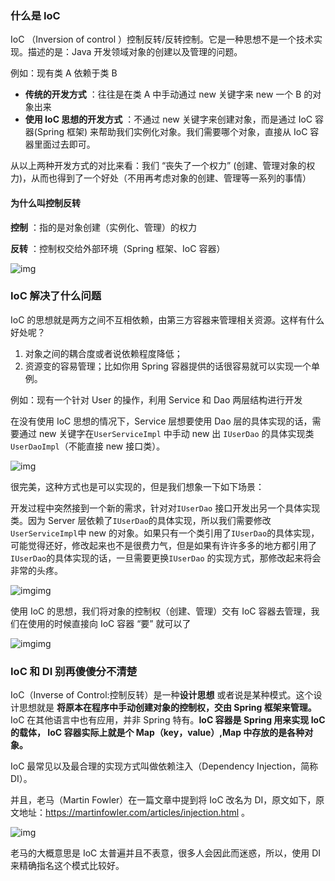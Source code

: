 ### 什么是 IoC

IoC （Inversion of control ）控制反转/反转控制。它是一种思想不是一个技术实现。描述的是：Java 开发领域对象的创建以及管理的问题。

例如：现有类 A 依赖于类 B

- **传统的开发方式** ：往往是在类 A 中手动通过 new 关键字来 new 一个 B 的对象出来
- **使用 IoC 思想的开发方式** ：不通过 new 关键字来创建对象，而是通过 IoC 容器(Spring 框架) 来帮助我们实例化对象。我们需要哪个对象，直接从 IoC 容器里面过去即可。

从以上两种开发方式的对比来看：我们 “丧失了一个权力” (创建、管理对象的权力)，从而也得到了一个好处（不用再考虑对象的创建、管理等一系列的事情）

#### 为什么叫控制反转

**控制** ：指的是对象创建（实例化、管理）的权力

**反转** ：控制权交给外部环境（Spring 框架、IoC 容器）

![img](https://p1-jj.byteimg.com/tos-cn-i-t2oaga2asx/gold-user-assets/2020/5/28/1725a71315d1da13~tplv-t2oaga2asx-watermark.awebp)

### IoC 解决了什么问题

IoC 的思想就是两方之间不互相依赖，由第三方容器来管理相关资源。这样有什么好处呢？

1. 对象之间的耦合度或者说依赖程度降低；
2. 资源变的容易管理；比如你用 Spring 容器提供的话很容易就可以实现一个单例。

例如：现有一个针对 User 的操作，利用 Service 和 Dao 两层结构进行开发

在没有使用 IoC 思想的情况下，Service 层想要使用 Dao 层的具体实现的话，需要通过 new 关键字在`UserServiceImpl` 中手动 new 出 `IUserDao` 的具体实现类 `UserDaoImpl`（不能直接 new 接口类）。

![img](https://p1-jj.byteimg.com/tos-cn-i-t2oaga2asx/gold-user-assets/2020/5/28/1725a71316001230~tplv-t2oaga2asx-watermark.awebp)

很完美，这种方式也是可以实现的，但是我们想象一下如下场景：

开发过程中突然接到一个新的需求，针对对`IUserDao` 接口开发出另一个具体实现类。因为 Server 层依赖了`IUserDao`的具体实现，所以我们需要修改`UserServiceImpl`中 new 的对象。如果只有一个类引用了`IUserDao`的具体实现，可能觉得还好，修改起来也不是很费力气，但是如果有许许多多的地方都引用了`IUserDao`的具体实现的话，一旦需要更换`IUserDao` 的实现方式，那修改起来将会非常的头疼。

![img](https://p1-jj.byteimg.com/tos-cn-i-t2oaga2asx/gold-user-assets/2020/5/28/1725a6b2d58ea769~tplv-t2oaga2asx-watermark.awebp)img

使用 IoC 的思想，我们将对象的控制权（创建、管理）交有 IoC 容器去管理，我们在使用的时候直接向 IoC 容器 “要” 就可以了

![img](https://p1-jj.byteimg.com/tos-cn-i-t2oaga2asx/gold-user-assets/2020/5/28/1725a6b2d57b064b~tplv-t2oaga2asx-watermark.awebp)img

### IoC 和 DI 别再傻傻分不清楚

IoC（Inverse of Control:控制反转）是一种**设计思想** 或者说是某种模式。这个设计思想就是 **将原本在程序中手动创建对象的控制权，交由 Spring 框架来管理。** IoC 在其他语言中也有应用，并非 Spring 特有。**IoC 容器是 Spring 用来实现 IoC 的载体， IoC 容器实际上就是个 Map（key，value）,Map 中存放的是各种对象。**

IoC 最常见以及最合理的实现方式叫做依赖注入（Dependency Injection，简称 DI）。

并且，老马（Martin Fowler）在一篇文章中提到将 IoC 改名为 DI，原文如下，原文地址：https://martinfowler.com/articles/injection.html 。

![img](https://p1-jj.byteimg.com/tos-cn-i-t2oaga2asx/gold-user-assets/2020/5/28/1725a6b2d58818e7~tplv-t2oaga2asx-watermark.awebp)

老马的大概意思是 IoC 太普遍并且不表意，很多人会因此而迷惑，所以，使用 DI 来精确指名这个模式比较好。